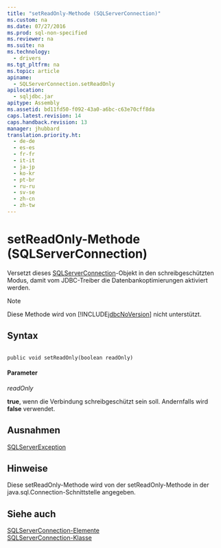 ```yaml
---
title: "setReadOnly-Methode (SQLServerConnection)"
ms.custom: na
ms.date: 07/27/2016
ms.prod: sql-non-specified
ms.reviewer: na
ms.suite: na
ms.technology: 
  - drivers
ms.tgt_pltfrm: na
ms.topic: article
apiname: 
  - SQLServerConnection.setReadOnly
apilocation: 
  - sqljdbc.jar
apitype: Assembly
ms.assetid: bd11fd50-f092-43a0-a6bc-c63e70cff8da
caps.latest.revision: 14
caps.handback.revision: 13
manager: jhubbard
translation.priority.ht: 
  - de-de
  - es-es
  - fr-fr
  - it-it
  - ja-jp
  - ko-kr
  - pt-br
  - ru-ru
  - sv-se
  - zh-cn
  - zh-tw
---
```

# setReadOnly-Methode (SQLServerConnection)
  Versetzt dieses [SQLServerConnection](../content/SQLServerConnection-Class.md)\-Objekt in den schreibgeschützten Modus, damit vom JDBC\-Treiber die Datenbankoptimierungen aktiviert werden.  
  
> [!NOTE]  
>  Diese Methode wird von [!INCLUDE[jdbcNoVersion](../content/includes/jdbcNoVersion_md.md)] nicht unterstützt.  
  
## Syntax  
  
```  
  
public void setReadOnly(boolean readOnly)  
```  
  
#### Parameter  
 *readOnly*  
  
 **true**, wenn die Verbindung schreibgeschützt sein soll. Andernfalls wird **false** verwendet.  
  
## Ausnahmen  
 [SQLServerException](../content/SQLServerException-Class.md)  
  
## Hinweise  
 Diese setReadOnly\-Methode wird von der setReadOnly\-Methode in der java.sql.Connection\-Schnittstelle angegeben.  
  
## Siehe auch  
 [SQLServerConnection-Elemente](../content/SQLServerConnection-Members.md)   
 [SQLServerConnection-Klasse](../content/SQLServerConnection-Class.md)  
  
  